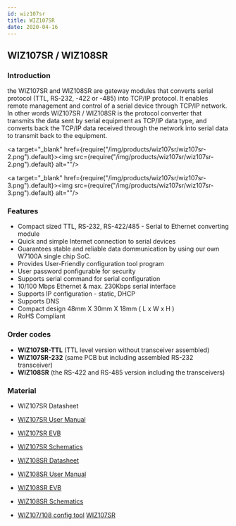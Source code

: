 ```yaml
---
id: wiz107sr
title: WIZ107SR
date: 2020-04-16
---
```

## WIZ107SR / WIZ108SR

### Introduction

the WIZ107SR and WIZ108SR are gateway modules that converts serial
protocol (TTL, RS-232, -422 or -485) into TCP/IP protocol. It enables
remote management and control of a serial device through TCP/IP network.
In other words WIZ107SR / WIZ108SR is the protocol converter that
transmits the data sent by serial equipment as TCP/IP data type, and
converts back the TCP/IP data received through the network into serial
data to transmit back to the equipment.

<a target="_blank" href={require("/img/products/wiz107sr/wiz107sr-2.png").default}><img src={require("/img/products/wiz107sr/wiz107sr-2.png").default} alt=""/></a>

<a target="_blank" href={require("/img/products/wiz107sr/wiz107sr-3.png").default}><img src={require("/img/products/wiz107sr/wiz107sr-3.png").default} alt=""/></a>

### Features

  - Compact sized TTL, RS-232, RS-422/485 - Serial to Ethernet
    converting module 
  - Quick and simple Internet connection to serial devices 
  - Guarantees stable and reliable data dommunication by using our own
    W7100A single chip SoC. 
  - Provides User-Friendly configuration tool program 
  - User password ponfigurable for security 
  - Supports serial command for serial configuration 
  - 10/100 Mbps Ethernet & max. 230Kbps serial interface 
  - Supports IP configuration - static, DHCP 
  - Supports DNS 
  - Compact design 48mm X 30mm X 18mm ( L x W x H ) 
  - RoHS Compliant 

### Order codes

  - **WIZ107SR-TTL** (TTL level version without transceiver assembled)
  - **WIZ107SR-232** (same PCB but including assembled RS-232
    transceiver)
  - **WIZ108SR** (the RS-422 and RS-485 version including the
    transceivers)

### Material

  - WIZ107SR Datasheet
  - [WIZ107SR User Manual](wiz107sr_UM.md)
  - [WIZ107SR EVB](/products/wiz107sr/wiz107sr_EVB/start)
  - [WIZ107SR Schematics](/products/wiz107sr/wiz107sr_sch/start)



  - [WIZ108SR Datasheet](/products/wiz108sr/wiz108sr_DS/start)
  - [WIZ108SR User Manual](/products/wiz108sr/wiz108sr_UM/start)
  - [WIZ108SR EVB](/products/wiz108sr/wiz108sr_EVB/start)
  - [WIZ108SR Schematics](/products/wiz108sr/wiz108sr_sch/start)



  - [WIZ107/108 config tool](/products/wiz107sr/wiz107_tool/start)
[WIZ107SR](http://www.wiznet.io/product-item/wiz107sr/)
